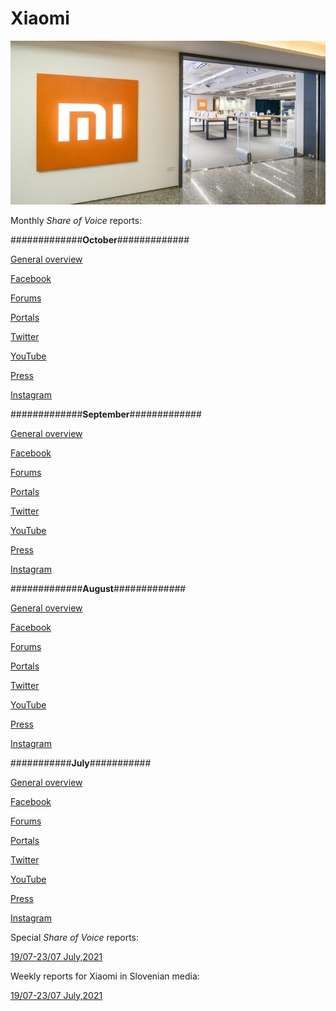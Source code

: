 # Xiaomi

<p align="center">
  <img src="Dta/foto.jpg" width="750" title="hover text">
</p>



Monthly *Share of Voice* reports:


#############**October**############# 


[General overview](https://raw.githack.com/lusiki/Xiaomi/main/10Oktober/General.html)

[Facebook](https://raw.githack.com/lusiki/Xiaomi/main/10Oktober/Facebook.html)

[Forums](https://raw.githack.com/lusiki/Xiaomi/main/10Oktober/Forums.html)

[Portals](https://raw.githack.com/lusiki/Xiaomi/main/10Oktober/Portals.html)

[Twitter](https://raw.githack.com/lusiki/Xiaomi/main/10Oktober/Twitter.html)

[YouTube](https://raw.githack.com/lusiki/Xiaomi/main/10Oktober/YouTube.html)

[Press](https://raw.githack.com/lusiki/Xiaomi/main/10Oktober/Press.html)

[Instagram](https://raw.githack.com/lusiki/Xiaomi/main/10Oktober/Instagram.html)


#############**September**#############


[General overview](https://raw.githack.com/lusiki/Xiaomi/main/9September/General.html)

[Facebook](https://raw.githack.com/lusiki/Xiaomi/main/9September/Facebook.html)

[Forums](https://raw.githack.com/lusiki/Xiaomi/main/9September/Forums.html#1)

[Portals](https://raw.githack.com/lusiki/Xiaomi/main/9September/Portals.html#1)

[Twitter](https://raw.githack.com/lusiki/Xiaomi/main/9September/Twitter.html#1)

[YouTube](https://raw.githack.com/lusiki/Xiaomi/main/9September/YouTube.html#1)

[Press](https://raw.githack.com/lusiki/Xiaomi/main/9September/Press.html#1)

[Instagram](https://raw.githack.com/lusiki/Xiaomi/main/9September/Instagram.html#1)




#############**August**#############




[General overview](https://raw.githack.com/lusiki/Xiaomi/main/8August/General.html#1)

[Facebook](https://raw.githack.com/lusiki/Xiaomi/main/8August/Facebook.html#1)

[Forums](https://raw.githack.com/lusiki/Xiaomi/main/8August/Facebook.html#1)

[Portals](https://raw.githack.com/lusiki/Xiaomi/main/8August/Portals.html)

[Twitter](https://raw.githack.com/lusiki/Xiaomi/main/8August/Twitter.html)

[YouTube](https://raw.githack.com/lusiki/Xiaomi/main/8August/YouTube.html)

[Press](https://raw.githack.com/lusiki/Xiaomi/main/8August/Press.html)

[Instagram](https://raw.githack.com/lusiki/Xiaomi/main8/August/Instagram.html)


###########**July**###########



[General overview](https://raw.githack.com/lusiki/Xiaomi/main/7July/General.html)

[Facebook](https://raw.githack.com/lusiki/Xiaomi/main/7July/Facebook.html)

[Forums](https://raw.githack.com/lusiki/Xiaomi/main/7July/Portals.html)

[Portals](https://github.com/lusiki/Xiaomi/blob/main/7July/Portals.html)

[Twitter](https://raw.githack.com/lusiki/Xiaomi/main/7July/Twitter.html)

[YouTube](https://raw.githack.com/lusiki/Xiaomi/main/7July/YouTube.html)

[Press](https://raw.githack.com/lusiki/Xiaomi/main/7July/Press.html)

[Instagram](https://raw.githack.com/lusiki/Xiaomi/main/7July/Instagram.html)





Special *Share of Voice* reports:

[19/07-23/07 July,2021](https://raw.githack.com/lusiki/Xiaomi/main/Code/weekly19-23.html)


Weekly reports for Xiaomi in Slovenian media:

[19/07-23/07 July,2021](https://raw.githack.com/lusiki/Xiaomi/main/Code/weekly19-23Slovenia.html)